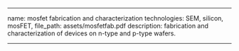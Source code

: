 ---

name: mosfet fabrication and characterization
technologies: SEM, silicon, mosFET, 
file_path: assets/mosfetfab.pdf
description: fabrication and characterization of devices on n-type and p-type wafers.

---